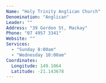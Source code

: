 ```yaml
---
Name: "Holy Trinity Anglican Church"
Denomination: "Anglican"
Leader: ""
Address: "39 Gordon St, Mackay"
Phone: "07 4957 3341"
Website: ""
Services:
  - "Sunday 8:00am"
  - "Wednesday 10:00am"
Coordinates: 
  Longitude: 149.1864
  Latitude: -21.143678
---
```

